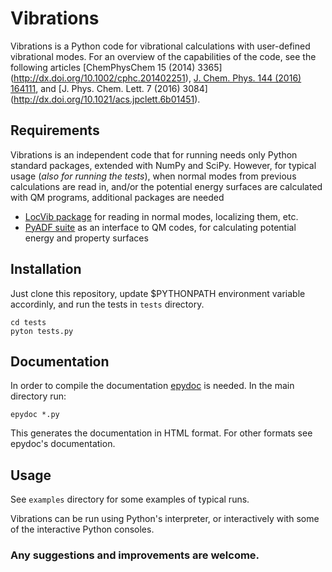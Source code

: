 # Vibrations

Vibrations is a Python code for vibrational calculations with
user-defined vibrational modes. For an overview of the capabilities
of the code, see the following articles [ChemPhysChem 15 (2014) 3365]
(http://dx.doi.org/10.1002/cphc.201402251),
[J. Chem. Phys. 144 (2016) 164111](http://dx.doi.org/10.1063/1.4947213), and
[J. Phys. Chem. Lett. 7 (2016) 3084]
(http://dx.doi.org/10.1021/acs.jpclett.6b01451).

## Requirements

Vibrations is an independent code that for running needs only Python standard 
packages, extended with NumPy and SciPy. However, for typical usage (_also for 
running the tests_), when normal modes from previous calculations are read in, 
and/or the potential energy surfaces are
calculated with QM programs, additional packages are needed
 * [LocVib package](http://www.christophjacob.eu/) for reading in normal modes, 
   localizing them, etc. 
 * [PyADF suite](http://pyadf.org) as an interface to QM codes, for calculating 
   potential energy and property surfaces

## Installation

Just clone this repository, update $PYTHONPATH environment variable accordinly, 
and run the tests in `tests` directory.

    cd tests
    pyton tests.py

## Documentation

In order to compile the documentation [epydoc](http://epydoc.sourceforge.net) is 
needed. In the main directory run:

    epydoc *.py

This generates the documentation in HTML format. For other formats see epydoc's
documentation.

## Usage

See `examples` directory for some examples of typical runs.

Vibrations can be run using Python's interpreter, or interactively with
some of the interactive Python consoles.

### Any suggestions and improvements are welcome.
